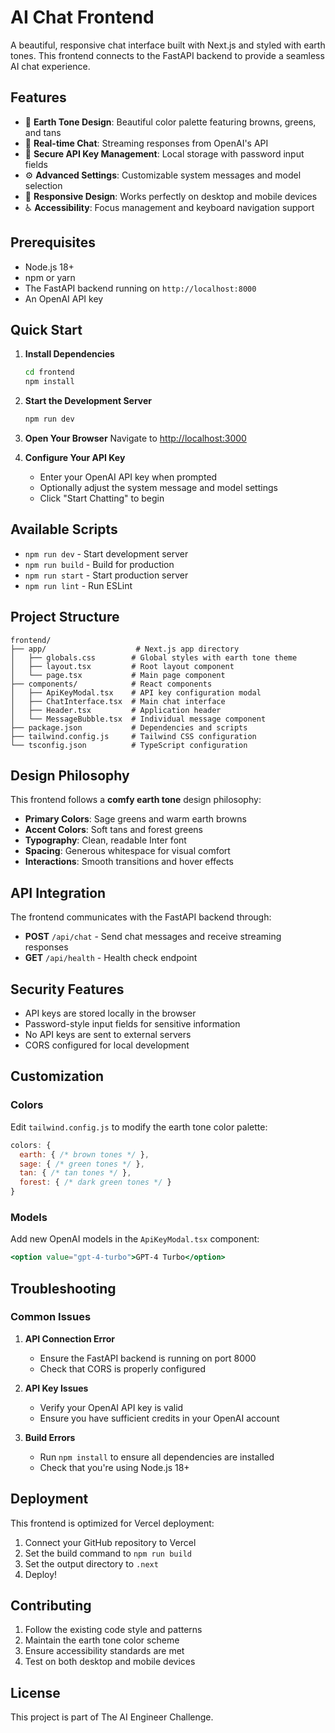 # AI Chat Frontend

A beautiful, responsive chat interface built with Next.js and styled with earth tones. This frontend connects to the FastAPI backend to provide a seamless AI chat experience.

## Features

- 🌿 **Earth Tone Design**: Beautiful color palette featuring browns, greens, and tans
- 💬 **Real-time Chat**: Streaming responses from OpenAI's API
- 🔐 **Secure API Key Management**: Local storage with password input fields
- ⚙️ **Advanced Settings**: Customizable system messages and model selection
- 📱 **Responsive Design**: Works perfectly on desktop and mobile devices
- ♿ **Accessibility**: Focus management and keyboard navigation support

## Prerequisites

- Node.js 18+ 
- npm or yarn
- The FastAPI backend running on `http://localhost:8000`
- An OpenAI API key

## Quick Start

1. **Install Dependencies**
   ```bash
   cd frontend
   npm install
   ```

2. **Start the Development Server**
   ```bash
   npm run dev
   ```

3. **Open Your Browser**
   Navigate to [http://localhost:3000](http://localhost:3000)

4. **Configure Your API Key**
   - Enter your OpenAI API key when prompted
   - Optionally adjust the system message and model settings
   - Click "Start Chatting" to begin

## Available Scripts

- `npm run dev` - Start development server
- `npm run build` - Build for production
- `npm run start` - Start production server
- `npm run lint` - Run ESLint

## Project Structure

```
frontend/
├── app/                    # Next.js app directory
│   ├── globals.css        # Global styles with earth tone theme
│   ├── layout.tsx         # Root layout component
│   └── page.tsx           # Main page component
├── components/            # React components
│   ├── ApiKeyModal.tsx    # API key configuration modal
│   ├── ChatInterface.tsx  # Main chat interface
│   ├── Header.tsx         # Application header
│   └── MessageBubble.tsx  # Individual message component
├── package.json           # Dependencies and scripts
├── tailwind.config.js     # Tailwind CSS configuration
└── tsconfig.json          # TypeScript configuration
```

## Design Philosophy

This frontend follows a **comfy earth tone** design philosophy:

- **Primary Colors**: Sage greens and warm earth browns
- **Accent Colors**: Soft tans and forest greens
- **Typography**: Clean, readable Inter font
- **Spacing**: Generous whitespace for visual comfort
- **Interactions**: Smooth transitions and hover effects

## API Integration

The frontend communicates with the FastAPI backend through:

- **POST** `/api/chat` - Send chat messages and receive streaming responses
- **GET** `/api/health` - Health check endpoint

## Security Features

- API keys are stored locally in the browser
- Password-style input fields for sensitive information
- No API keys are sent to external servers
- CORS configured for local development

## Customization

### Colors
Edit `tailwind.config.js` to modify the earth tone color palette:

```javascript
colors: {
  earth: { /* brown tones */ },
  sage: { /* green tones */ },
  tan: { /* tan tones */ },
  forest: { /* dark green tones */ }
}
```

### Models
Add new OpenAI models in the `ApiKeyModal.tsx` component:

```jsx
<option value="gpt-4-turbo">GPT-4 Turbo</option>
```

## Troubleshooting

### Common Issues

1. **API Connection Error**
   - Ensure the FastAPI backend is running on port 8000
   - Check that CORS is properly configured

2. **API Key Issues**
   - Verify your OpenAI API key is valid
   - Ensure you have sufficient credits in your OpenAI account

3. **Build Errors**
   - Run `npm install` to ensure all dependencies are installed
   - Check that you're using Node.js 18+

## Deployment

This frontend is optimized for Vercel deployment:

1. Connect your GitHub repository to Vercel
2. Set the build command to `npm run build`
3. Set the output directory to `.next`
4. Deploy!

## Contributing

1. Follow the existing code style and patterns
2. Maintain the earth tone color scheme
3. Ensure accessibility standards are met
4. Test on both desktop and mobile devices

## License

This project is part of The AI Engineer Challenge.